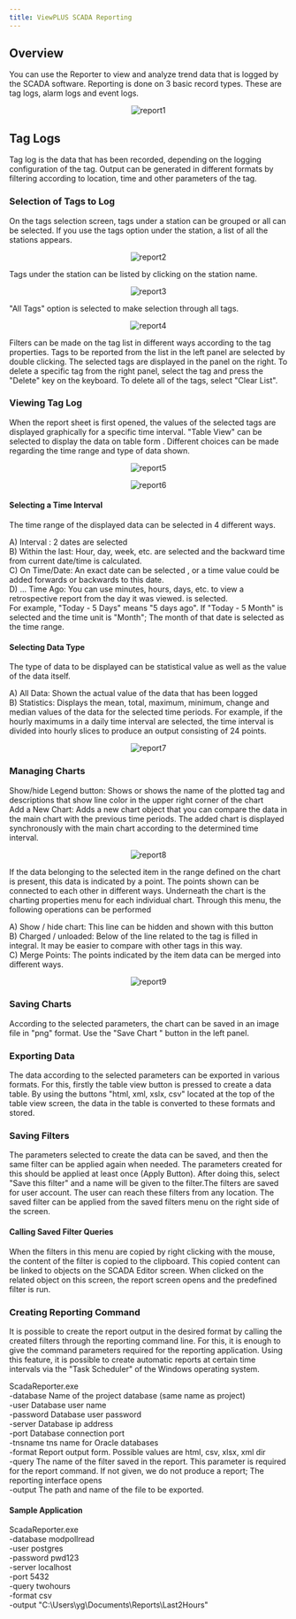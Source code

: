 ```yaml
---
title: ViewPLUS SCADA Reporting
--- 
```


## Overview
You can use the Reporter to view and analyze trend data that is logged by the SCADA software. Reporting is done on 3 basic record types. These are tag logs, alarm logs and event logs.


<center>

![report1](/img/report1.png)

</center>


## Tag Logs
Tag log is the data that has been recorded, depending on the logging configuration of the tag. Output can be generated in different formats by filtering according to location, time and other parameters of the tag.

### Selection of Tags to Log
On the tags selection screen, tags under a station can be grouped or all can be selected. If you use the tags option under the station, a list of all the stations appears.


<center>

![report2](/img/report2.png)

</center>


Tags under the station can be listed by clicking on the station name.


<center>

![report3](/img/report3.png)

</center>


"All Tags" option is selected to make selection through all tags.


<center>

![report4](/img/report4.png)

</center>


Filters can be made on the tag list in different ways according to the tag properties. Tags to be reported from the list in the left panel are selected by double clicking. The selected tags are displayed in the panel on the right. To delete a specific tag from the right panel, select the tag and press the "Delete" key on the keyboard. To delete all of the tags, select "Clear List".

### Viewing Tag Log
When the report sheet is first opened, the values of the selected tags are displayed graphically for a specific time interval. "Table View" can be selected to display the data on table form . Different choices can be made regarding the time range and type of data shown.


<center>

![report5](/img/report5.png)

</center>



<center>

![report6](/img/report6.png)

</center>



#### Selecting a Time Interval
The time range of the displayed data can be selected in 4 different ways.

A) Interval : 2 dates are selected    
B) Within the last:  Hour, day, week, etc. are selected and the backward time from current date/time is calculated.       
C) On Time/Date: An exact date can be selected , or a time value could be added forwards or backwards to this date.     
D) ... Time Ago: You can use minutes, hours, days, etc. to view a retrospective report from the day it was viewed. is selected.              
For example, "Today - 5 Days" means "5 days ago". If "Today - 5 Month" is selected and the time unit is "Month"; The month of that date is selected as the time range.

#### Selecting Data Type
The type of data to be displayed can be statistical value as well as the value of the data itself.

A) All Data: Shown  the actual value of the data that has been logged         
B) Statistics: Displays the mean, total, maximum, minimum, change and median values of the data for the selected time periods. For example, if the hourly maximums in a daily time interval are selected, the time interval is divided into hourly slices to produce an output consisting of 24 points.


<center>

![report7](/img/report7.png)

</center>


### Managing Charts
Show/hide Legend button: Shows or shows the name of the plotted tag and descriptions that show line color in the upper right corner of the chart           
Add a New Chart: Adds a new chart object that you can compare the data in the main chart with the previous time periods. The added chart is displayed synchronously with the main chart according to the determined time interval.


<center>

![report8](/img/report8.png)

</center>


If the data belonging to the selected item in the range defined on the chart is present, this data is indicated by a point. The points shown can be connected to each other in different ways. Underneath the chart is the charting properties menu for each individual chart. Through this menu, the following operations can be performed

A) Show / hide chart: This line can be hidden and shown with this button                 
B) Charged / unloaded: Below of the line related to the tag is filled in integral. It may be easier to compare with other tags in this way.               
C) Merge Points: The points indicated by the item data can be merged into different ways.               


<center>

![report9](/img/report9.png)

</center>


### Saving Charts
According to the selected parameters, the chart can be saved in an image file in "png" format. Use the "Save Chart " button in the left panel.

### Exporting Data
The data according to the selected parameters can be exported in various formats. For this, firstly the table view button is pressed to create a data table. By using the buttons "html, xml, xslx, csv" located at the top of the table view screen, the data in the table is converted to these formats and stored.


### Saving Filters
The parameters selected to create the data can be saved, and then the same filter can be applied again when needed. The parameters created for this should be applied at least once (Apply Button). After doing this, select "Save this filter" and a name will be given to the filter.The filters are saved for user account. The user can reach these filters from any location. The saved filter can be applied from the saved filters menu on the right side of the screen.

#### Calling Saved Filter Queries
When the filters in this menu are copied by right clicking with the mouse, the content of the filter is copied to the clipboard. This copied content can be linked to objects on the SCADA Editor screen. When clicked on the related object on this screen, the report screen opens and the predefined filter is run.

### Creating Reporting Command
It is possible to create the report output in the desired format by calling the created filters through the reporting command line. For this, it is enough to give the command parameters required for the reporting application. Using this feature, it is possible to create automatic reports at certain time intervals via the "Task Scheduler" of the Windows operating system.

ScadaReporter.exe        
-database   Name of the project database (same name as project)          
-user      Database user name             
-password  Database user password           
-server    Database ip address            
-port      Database connection port          
-tnsname   tns name for Oracle databases          
-format    Report output form. Possible values are html, csv, xlsx, xml dir        
-query     The name of the filter saved in the report. This parameter is required for the report command. If not given, we do not produce a report; The reporting interface opens        
-output    The path and name of the file to be exported.

#### Sample Application 
ScadaReporter.exe          
-database modpollread       
-user postgres          
-password pwd123        
-server localhost         
-port 5432       
-query twohours      
-format csv       
-output "C:\Users\yg\Documents\Reports\Last2Hours"